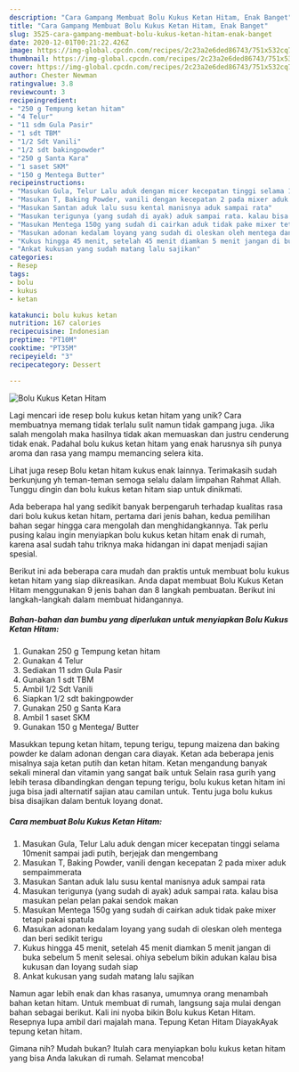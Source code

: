 ```yaml
---
description: "Cara Gampang Membuat Bolu Kukus Ketan Hitam, Enak Banget"
title: "Cara Gampang Membuat Bolu Kukus Ketan Hitam, Enak Banget"
slug: 3525-cara-gampang-membuat-bolu-kukus-ketan-hitam-enak-banget
date: 2020-12-01T00:21:22.426Z
image: https://img-global.cpcdn.com/recipes/2c23a2e6ded86743/751x532cq70/bolu-kukus-ketan-hitam-foto-resep-utama.jpg
thumbnail: https://img-global.cpcdn.com/recipes/2c23a2e6ded86743/751x532cq70/bolu-kukus-ketan-hitam-foto-resep-utama.jpg
cover: https://img-global.cpcdn.com/recipes/2c23a2e6ded86743/751x532cq70/bolu-kukus-ketan-hitam-foto-resep-utama.jpg
author: Chester Newman
ratingvalue: 3.8
reviewcount: 3
recipeingredient:
- "250 g Tempung ketan hitam"
- "4 Telur"
- "11 sdm Gula Pasir"
- "1 sdt TBM"
- "1/2 Sdt Vanili"
- "1/2 sdt bakingpowder"
- "250 g Santa Kara"
- "1 saset SKM"
- "150 g Mentega Butter"
recipeinstructions:
- "Masukan Gula, Telur Lalu aduk dengan micer kecepatan tinggi selama 10menit sampai jadi putih, berjejak dan mengembang"
- "Masukan T, Baking Powder, vanili dengan kecepatan 2 pada mixer aduk sempaimmerata"
- "Masukan Santan aduk lalu susu kental manisnya aduk sampai rata"
- "Masukan terigunya (yang sudah di ayak) aduk sampai rata. kalau bisa masukan pelan pelan pakai sendok makan"
- "Masukan Mentega 150g yang sudah di cairkan aduk tidak pake mixer tetapi pakai spatula"
- "Masukan adonan kedalam loyang yang sudah di oleskan oleh mentega dan beri sedikit terigu"
- "Kukus hingga 45 menit, setelah 45 menit diamkan 5 menit jangan di buka sebelum 5 menit selesai. ohiya sebelum bikin adukan kalau bisa kukusan dan loyang sudah siap"
- "Ankat kukusan yang sudah matang lalu sajikan"
categories:
- Resep
tags:
- bolu
- kukus
- ketan

katakunci: bolu kukus ketan 
nutrition: 167 calories
recipecuisine: Indonesian
preptime: "PT10M"
cooktime: "PT35M"
recipeyield: "3"
recipecategory: Dessert

---
```



![Bolu Kukus Ketan Hitam](https://img-global.cpcdn.com/recipes/2c23a2e6ded86743/751x532cq70/bolu-kukus-ketan-hitam-foto-resep-utama.jpg)

Lagi mencari ide resep bolu kukus ketan hitam yang unik? Cara membuatnya memang tidak terlalu sulit namun tidak gampang juga. Jika salah mengolah maka hasilnya tidak akan memuaskan dan justru cenderung tidak enak. Padahal bolu kukus ketan hitam yang enak harusnya sih punya aroma dan rasa yang mampu memancing selera kita.

Lihat juga resep Bolu ketan hitam kukus enak lainnya. Terimakasih sudah berkunjung yh teman-teman semoga selalu dalam limpahan Rahmat Allah. Tunggu dingin dan bolu kukus ketan hitam siap untuk dinikmati.

Ada beberapa hal yang sedikit banyak berpengaruh terhadap kualitas rasa dari bolu kukus ketan hitam, pertama dari jenis bahan, kedua pemilihan bahan segar hingga cara mengolah dan menghidangkannya. Tak perlu pusing kalau ingin menyiapkan bolu kukus ketan hitam enak di rumah, karena asal sudah tahu triknya maka hidangan ini dapat menjadi sajian spesial.


Berikut ini ada beberapa cara mudah dan praktis untuk membuat bolu kukus ketan hitam yang siap dikreasikan. Anda dapat membuat Bolu Kukus Ketan Hitam menggunakan 9 jenis bahan dan 8 langkah pembuatan. Berikut ini langkah-langkah dalam membuat hidangannya.

<!--inarticleads1-->

##### Bahan-bahan dan bumbu yang diperlukan untuk menyiapkan Bolu Kukus Ketan Hitam:

1. Gunakan 250 g Tempung ketan hitam
1. Gunakan 4 Telur
1. Sediakan 11 sdm Gula Pasir
1. Gunakan 1 sdt TBM
1. Ambil 1/2 Sdt Vanili
1. Siapkan 1/2 sdt bakingpowder
1. Gunakan 250 g Santa Kara
1. Ambil 1 saset SKM
1. Gunakan 150 g Mentega/ Butter


Masukkan tepung ketan hitam, tepung terigu, tepung maizena dan baking powder ke dalam adonan dengan cara diayak. Ketan ada beberapa jenis misalnya saja ketan putih dan ketan hitam. Ketan mengandung banyak sekali mineral dan vitamin yang sangat baik untuk Selain rasa gurih yang lebih terasa dibandingkan dengan tepung terigu, bolu kukus ketan hitam ini juga bisa jadi alternatif sajian atau camilan untuk. Tentu juga bolu kukus bisa disajikan dalam bentuk loyang donat. 

<!--inarticleads2-->

##### Cara membuat Bolu Kukus Ketan Hitam:

1. Masukan Gula, Telur Lalu aduk dengan micer kecepatan tinggi selama 10menit sampai jadi putih, berjejak dan mengembang
1. Masukan T, Baking Powder, vanili dengan kecepatan 2 pada mixer aduk sempaimmerata
1. Masukan Santan aduk lalu susu kental manisnya aduk sampai rata
1. Masukan terigunya (yang sudah di ayak) aduk sampai rata. kalau bisa masukan pelan pelan pakai sendok makan
1. Masukan Mentega 150g yang sudah di cairkan aduk tidak pake mixer tetapi pakai spatula
1. Masukan adonan kedalam loyang yang sudah di oleskan oleh mentega dan beri sedikit terigu
1. Kukus hingga 45 menit, setelah 45 menit diamkan 5 menit jangan di buka sebelum 5 menit selesai. ohiya sebelum bikin adukan kalau bisa kukusan dan loyang sudah siap
1. Ankat kukusan yang sudah matang lalu sajikan


Namun agar lebih enak dan khas rasanya, umumnya orang menambah bahan ketan hitam. Untuk membuat di rumah, langsung saja mulai dengan bahan sebagai berikut. Kali ini nyoba bikin Bolu kukus Ketan Hitam. Resepnya lupa ambil dari majalah mana. Tepung Ketan Hitam DiayakAyak tepung ketan hitam. 

Gimana nih? Mudah bukan? Itulah cara menyiapkan bolu kukus ketan hitam yang bisa Anda lakukan di rumah. Selamat mencoba!
